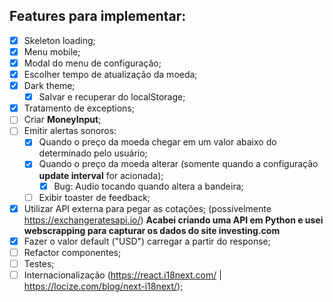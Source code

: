 ## Features para implementar:

- [x] Skeleton loading;
- [x] Menu mobile;
- [x] Modal do menu de configuração;
- [x] Escolher tempo de atualização da moeda;
- [x] Dark theme;
    - [x] Salvar e recuperar do localStorage;
- [x] Tratamento de exceptions;
- [ ] Criar **MoneyInput**;
- [ ] Emitir alertas sonoros:
    - [x] Quando o preço da moeda chegar em um valor abaixo do determinado pelo usuário;
    - [x] Quando o preço da moeda alterar (somente quando a configuração **update interval** for acionada);
        - [x] Bug: Audio tocando quando altera a bandeira;
    - [ ] Exibir toaster de feedback;
- [x] Utilizar API externa para pegar as cotações; (possívelmente https://exchangeratesapi.io/) **Acabei criando uma API em Python e usei webscrapping para capturar os dados do site investing.com**
- [x] Fazer o valor default ("USD") carregar a partir do response;
- [ ] Refactor componentes;
- [ ] Testes;
- [ ] Internacionalização (https://react.i18next.com/ |  https://locize.com/blog/next-i18next/);